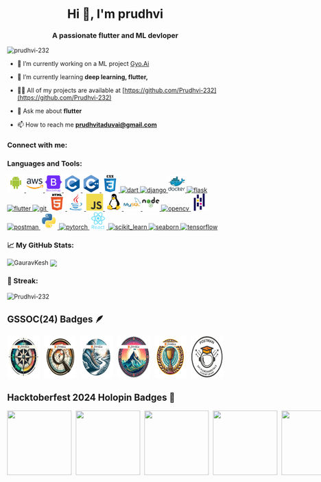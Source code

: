 <h1 align="center">Hi 👋, I'm prudhvi</h1>
<h3 align="center">A passionate flutter and ML devloper</h3>

<p align="left"> <img src="https://komarev.com/ghpvc/?username=prudhvi-232&label=Profile%20views&color=0e75b6&style=flat" alt="prudhvi-232" /> </p>

- 🔭 I’m currently working on a ML project [Gyo.Ai](https://github.com/Prudhvi-232/GyoAi)

- 🌱 I’m currently learning **deep learning, flutter,**

- 👨‍💻 All of my projects are available at [https://github.com/Prudhvi-232](https://github.com/Prudhvi-232)

- 💬 Ask me about **flutter**

- 📫 How to reach me **prudhvitaduvai@gmail.com**

<h3 align="left">Connect with me:</h3>
<p align="left">
</p>

<h3 align="left">Languages and Tools:</h3>
<p align="left"> <a href="https://developer.android.com" target="_blank" rel="noreferrer"> <img src="https://raw.githubusercontent.com/devicons/devicon/master/icons/android/android-original-wordmark.svg" alt="android" width="40" height="40"/> </a> <a href="https://aws.amazon.com" target="_blank" rel="noreferrer"> <img src="https://raw.githubusercontent.com/devicons/devicon/master/icons/amazonwebservices/amazonwebservices-original-wordmark.svg" alt="aws" width="40" height="40"/> </a> <a href="https://getbootstrap.com" target="_blank" rel="noreferrer"> <img src="https://raw.githubusercontent.com/devicons/devicon/master/icons/bootstrap/bootstrap-plain-wordmark.svg" alt="bootstrap" width="40" height="40"/> </a> <a href="https://www.cprogramming.com/" target="_blank" rel="noreferrer"> <img src="https://raw.githubusercontent.com/devicons/devicon/master/icons/c/c-original.svg" alt="c" width="40" height="40"/> </a> <a href="https://www.w3schools.com/cpp/" target="_blank" rel="noreferrer"> <img src="https://raw.githubusercontent.com/devicons/devicon/master/icons/cplusplus/cplusplus-original.svg" alt="cplusplus" width="40" height="40"/> </a> <a href="https://www.w3schools.com/css/" target="_blank" rel="noreferrer"> <img src="https://raw.githubusercontent.com/devicons/devicon/master/icons/css3/css3-original-wordmark.svg" alt="css3" width="40" height="40"/> </a> <a href="https://dart.dev" target="_blank" rel="noreferrer"> <img src="https://www.vectorlogo.zone/logos/dartlang/dartlang-icon.svg" alt="dart" width="40" height="40"/> </a> <a href="https://www.djangoproject.com/" target="_blank" rel="noreferrer"> <img src="https://cdn.worldvectorlogo.com/logos/django.svg" alt="django" width="40" height="40"/> </a> <a href="https://www.docker.com/" target="_blank" rel="noreferrer"> <img src="https://raw.githubusercontent.com/devicons/devicon/master/icons/docker/docker-original-wordmark.svg" alt="docker" width="40" height="40"/> </a> <a href="https://flask.palletsprojects.com/" target="_blank" rel="noreferrer"> <img src="https://www.vectorlogo.zone/logos/pocoo_flask/pocoo_flask-icon.svg" alt="flask" width="40" height="40"/> </a> <a href="https://flutter.dev" target="_blank" rel="noreferrer"> <img src="https://www.vectorlogo.zone/logos/flutterio/flutterio-icon.svg" alt="flutter" width="40" height="40"/> </a> <a href="https://git-scm.com/" target="_blank" rel="noreferrer"> <img src="https://www.vectorlogo.zone/logos/git-scm/git-scm-icon.svg" alt="git" width="40" height="40"/> </a> <a href="https://www.w3.org/html/" target="_blank" rel="noreferrer"> <img src="https://raw.githubusercontent.com/devicons/devicon/master/icons/html5/html5-original-wordmark.svg" alt="html5" width="40" height="40"/> </a> <a href="https://www.java.com" target="_blank" rel="noreferrer"> <img src="https://raw.githubusercontent.com/devicons/devicon/master/icons/java/java-original.svg" alt="java" width="40" height="40"/> </a> <a href="https://developer.mozilla.org/en-US/docs/Web/JavaScript" target="_blank" rel="noreferrer"> <img src="https://raw.githubusercontent.com/devicons/devicon/master/icons/javascript/javascript-original.svg" alt="javascript" width="40" height="40"/> </a> <a href="https://www.linux.org/" target="_blank" rel="noreferrer"> <img src="https://raw.githubusercontent.com/devicons/devicon/master/icons/linux/linux-original.svg" alt="linux" width="40" height="40"/> </a> <a href="https://www.mysql.com/" target="_blank" rel="noreferrer"> <img src="https://raw.githubusercontent.com/devicons/devicon/master/icons/mysql/mysql-original-wordmark.svg" alt="mysql" width="40" height="40"/> </a> <a href="https://nodejs.org" target="_blank" rel="noreferrer"> <img src="https://raw.githubusercontent.com/devicons/devicon/master/icons/nodejs/nodejs-original-wordmark.svg" alt="nodejs" width="40" height="40"/> </a> <a href="https://opencv.org/" target="_blank" rel="noreferrer"> <img src="https://www.vectorlogo.zone/logos/opencv/opencv-icon.svg" alt="opencv" width="40" height="40"/> </a> <a href="https://pandas.pydata.org/" target="_blank" rel="noreferrer"> <img src="https://raw.githubusercontent.com/devicons/devicon/2ae2a900d2f041da66e950e4d48052658d850630/icons/pandas/pandas-original.svg" alt="pandas" width="40" height="40"/> </a> <a href="https://postman.com" target="_blank" rel="noreferrer"> <img src="https://www.vectorlogo.zone/logos/getpostman/getpostman-icon.svg" alt="postman" width="40" height="40"/> </a> <a href="https://www.python.org" target="_blank" rel="noreferrer"> <img src="https://raw.githubusercontent.com/devicons/devicon/master/icons/python/python-original.svg" alt="python" width="40" height="40"/> </a> <a href="https://pytorch.org/" target="_blank" rel="noreferrer"> <img src="https://www.vectorlogo.zone/logos/pytorch/pytorch-icon.svg" alt="pytorch" width="40" height="40"/> </a> <a href="https://reactjs.org/" target="_blank" rel="noreferrer"> <img src="https://raw.githubusercontent.com/devicons/devicon/master/icons/react/react-original-wordmark.svg" alt="react" width="40" height="40"/> </a> <a href="https://scikit-learn.org/" target="_blank" rel="noreferrer"> <img src="https://upload.wikimedia.org/wikipedia/commons/0/05/Scikit_learn_logo_small.svg" alt="scikit_learn" width="40" height="40"/> </a> <a href="https://seaborn.pydata.org/" target="_blank" rel="noreferrer"> <img src="https://seaborn.pydata.org/_images/logo-mark-lightbg.svg" alt="seaborn" width="40" height="40"/> </a> <a href="https://www.tensorflow.org" target="_blank" rel="noreferrer"> <img src="https://www.vectorlogo.zone/logos/tensorflow/tensorflow-icon.svg" alt="tensorflow" width="40" height="40"/> </a> </p>

### 📈 My GitHub Stats:

<img align-item="left" width="300"  src="https://github-readme-stats.vercel.app/api/top-langs?username=Prudhvi-232&show_icons=true&locale=en&layout=compact&theme=highcontrast&hide_border=true" alt="GauravKesh" />

<img align="center" width="400" src="https://github-readme-stats.vercel.app/api?username=Prudhvi-232&show_icons=true&hide_border=true&&count_private=true&include_all_commits=true&theme=highcontrast" />

### 🎯 Streak:

 <img align="center"   width="400" src="https://github-readme-streak-stats.herokuapp.com/?user=Prudhvi-232&theme=highcontrast&hide_border=true" alt="Prudhvi-232" />


## GSSOC(24) Badges 🪶
<div style='display:flex; align-items:center; gap: 10px;' align='center'>
    <a href="https://gssoc.girlscript.tech/leaderboard" target="_blank">
  <img src="https://github.com/girlscript/gssoc-website-new/blob/main/public/badges/1.png" width="100px" height="100px" />
</a>
<a href="https://gssoc.girlscript.tech/leaderboard" target="_blank">
  <img src="https://github.com/girlscript/gssoc-website-new/blob/main/public/badges/2.png" width="100px" height="100px" />
</a>
<a href="https://gssoc.girlscript.tech/leaderboard" target="_blank">
  <img src="https://github.com/girlscript/gssoc-website-new/blob/main/public/badges/3.png" width="100px" height="100px" />
</a>
<a href="https://gssoc.girlscript.tech/leaderboard" target="_blank">
  <img src="https://github.com/girlscript/gssoc-website-new/blob/main/public/badges/4.png" width="100px" height="100px" />
</a>
<a href="https://gssoc.girlscript.tech/leaderboard" target="_blank">
  <img src="https://github.com/girlscript/gssoc-website-new/blob/main/public/badges/5.png" width="100px" height="100px" />
</a>

 <a href="https://badgr.com/backpack/badges/66af6a029407db50ce73a7d9">
     <img src="https://raw.githubusercontent.com/girlscript/gssoc-website-new/main/public/badges/postman.png" width="100px" height="100px" />
 </a> 
</div>

## Hacktoberfest 2024 Holopin Badges 🌟
<div align="center" style="display: flex; gap: 10px;">
   <!-- Registered Badge -->
<a href="https://www.holopin.io/userbadge/cm1lta80354260ciaaynti58m" target="_blank">
    <img src="https://assets.holopin.io/hf2024levels/level0-sloth-hello-0-0-0-0.webp" width="150px" height="150px" />
</a>

<!-- Level 1 Badge -->
<a href="https://www.holopin.io/hacktoberfest2024/userbadge/cm2656973577680cl8qss4yjt0" target="_blank">
    <img src="https://assets.holopin.io/hf2024levels/level1-sloth-hello-coffee-0-0-0.webp" width="150px" height="150px" />
</a>

<!-- Level 2 Badge -->
<a href="https://www.holopin.io/hacktoberfest2024/userbadge/cm29wuh91265540cmfhpbla8gn" target="_blank">
    <img src="https://assets.holopin.io/hf2024levels/level2-sloth-hello-coffee-hoodie-0-0.webp" width="150px" height="150px" />
</a>

<!-- Level 3 Badge -->
<a href="https://www.holopin.io/hacktoberfest2024/userbadge/cm2kgbh17109390cl9fv78lt63" target="_blank">
    <img src="https://assets.holopin.io/hf2024levels/level3-sloth-hello-coffee-hoodie-witch-0.webp" width="150px" height="150px" />
</a>

<!-- Level 4 Badge -->
<a href="https://www.holopin.io/hacktoberfest2024/userbadge/cm2ucs70a10670clbdwcpuwfk" target="_blank">
    <img src="https://assets.holopin.io/hf2024levels/level4-sloth-hello-coffee-hoodie-witch-eclipse.webp" width="150px" height="150px" />
</a>


</div>


 
<!---
Prudhvi-232/Prudhvi-232 is a ✨ special ✨ repository because its `README.md` (this file) appears on your GitHub profile.
You can click the Preview link to take a look at your changes.
--->
